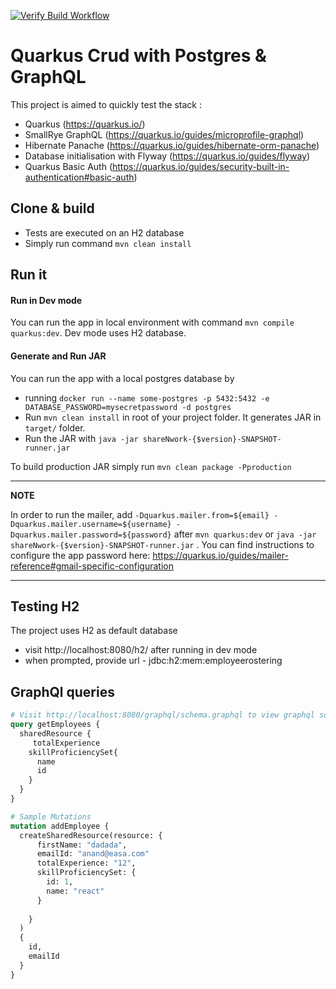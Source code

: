 [![Verify Build Workflow](https://github.com/openrota/openrota-backend/actions/workflows/verify.yaml/badge.svg)](https://github.com/openrota/openrota-backend/actions/workflows/verify.yaml)

# Quarkus Crud with Postgres & GraphQL

This project is aimed to quickly test the stack :

- Quarkus (https://quarkus.io/)
- SmallRye GraphQL (https://quarkus.io/guides/microprofile-graphql)
- Hibernate Panache (https://quarkus.io/guides/hibernate-orm-panache)
- Database initialisation with Flyway (https://quarkus.io/guides/flyway)
- Quarkus Basic Auth (https://quarkus.io/guides/security-built-in-authentication#basic-auth)

## Clone & build

- Tests are executed on an H2 database
- Simply run command `mvn clean install`

## Run it

#### Run in Dev mode

You can run the app in local environment with command `mvn compile quarkus:dev`. Dev mode uses H2 database.

#### Generate and Run JAR

You can run the app with a local postgres database by

- running `docker run --name some-postgres -p 5432:5432 -e DATABASE_PASSWORD=mysecretpassword -d postgres`
- Run `mvn clean install` in root of your project folder. It generates JAR in `target/` folder.
- Run the JAR with `java -jar shareNwork-{$version}-SNAPSHOT-runner.jar`

To build production JAR simply run `mvn clean package -Pproduction`

---

**NOTE**

In order to run the mailer, add `-Dquarkus.mailer.from=${email} -Dquarkus.mailer.username=${username} -Dquarkus.mailer.password=${password}`
after `mvn quarkus:dev` or `java -jar shareNwork-{$version}-SNAPSHOT-runner.jar` . You can find instructions to configure the app password here: https://quarkus.io/guides/mailer-reference#gmail-specific-configuration

---

## Testing H2

The project uses H2 as default database

- visit http://localhost:8080/h2/ after running in dev mode
- when prompted, provide url - jdbc:h2:mem:employeerostering

## GraphQl queries

```graphql
# Visit http://localhost:8080/graphql/schema.graphql to view graphql schema
query getEmployees {
  sharedResource {
     totalExperience
    skillProficiencySet{
      name
      id
    }
  }
}

# Sample Mutations
mutation addEmployee {
  createSharedResource(resource: {
      firstName: "dadada",
      emailId: "anand@easa.com"
      totalExperience: "12",
      skillProficiencySet: {
        id: 1,
        name: "react"
      }
  
    }
  )
  {
    id,
    emailId
  }
}
```
